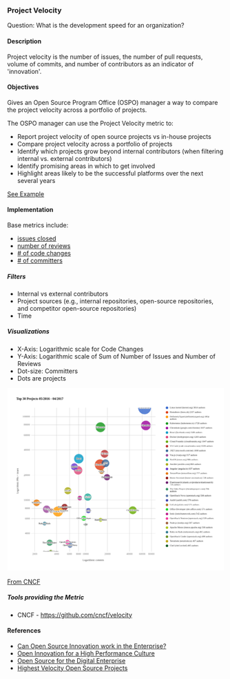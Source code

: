 ### Project Velocity

Question: What is the development speed for an organization?

#### Description

Project velocity is the number of issues, the number of pull requests, volume
of commits, and number of contributors as an indicator of 'innovation'.

#### Objectives

Gives an Open Source Program Office (OSPO) manager a way to compare the project
velocity across a portfolio of projects.

The OSPO manager can use the Project Velocity metric to:

- Report project velocity of open source projects vs in-house projects
- Compare project velocity across a portfolio of projects
- Identify which projects grow beyond internal contributors (when filtering internal vs. external contributors)
- Identify promising areas in which to get involved
- Highlight areas likely to be the successful platforms over the next several years

[See Example](https://www.cncf.io/blog/2017/06/05/30-highest-velocity-open-source-projects)

#### Implementation

Base metrics include:

- [issues closed](https://github.com/chaoss/wg-evolution/blob/master/metrics/Issues_Closed.md)
- [number of reviews](https://github.com/chaoss/wg-evolution/blob/master/metrics/Reviews.md)
- [# of code changes](https://github.com/chaoss/wg-evolution/blob/master/metrics/Code_Changes.md)
- [# of committers](https://github.com/chaoss/wg-risk/blob/master/metrics/Committers.md)

##### Filters

* Internal vs external contributors
* Project sources (e.g., internal repositories, open-source repositories, and competitor open-source repositories)
* Time

##### Visualizations

* X-Axis: Logarithmic scale for Code Changes
* Y-Axis: Logarithmic scale of Sum of Number of Issues and Number of Reviews
* Dot-size: Committers
* Dots are projects

![cncf](images/project-velocity_visualization.png)

[From CNCF](https://www.cncf.io/blog/2017/06/05/30-highest-velocity-open-source-projects/)

##### Tools providing the Metric

* CNCF - https://github.com/cncf/velocity

#### References

- [Can Open Source Innovation work in the Enterprise?][l1]
- [Open Innovation for a High Performance Culture][l2]
- [Open Source for the Digital Enterprise][l3]
- [Highest Velocity Open Source Projects][l4]

[l1]: https://www.threefivetwo.com/blog/can-open-source-innovation-work-in-the-enterprise

[l2]: https://www.nearform.com/blog/want-a-high-performing-culture-make-way-for-open-innovation

[l3]: https://www.cio.com/article/3213146/open-source-is-powering-the-digital-enterprise.html

[l4]: https://www.cncf.io/blog/2017/06/05/30-highest-velocity-open-source-projects
